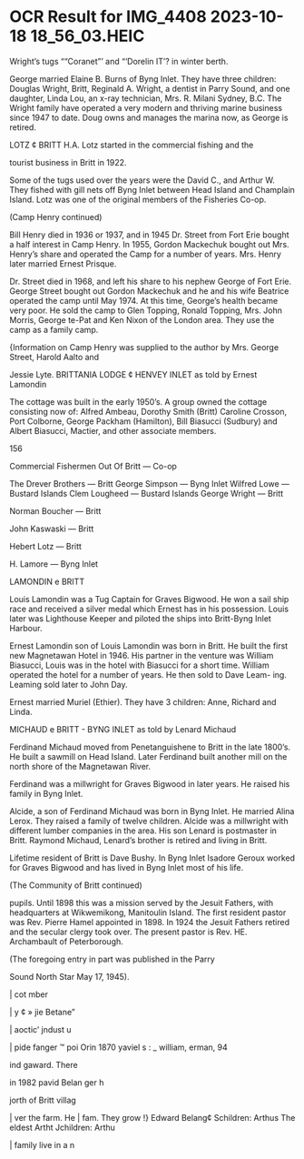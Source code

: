 # OCR Result for IMG_4408 2023-10-18 18_56_03.HEIC

Wright’s tugs ““Coranet”’ and “‘Dorelin IT’? in winter berth.

George married Elaine B. Burns of Byng Inlet. They have
three children: Douglas Wright, Britt, Reginald A. Wright,
a dentist in Parry Sound, and one daughter, Linda Lou, an
x-ray technician, Mrs. R. Milani Sydney, B.C. The Wright
family have operated a very modern and thriving marine
business since 1947 to date. Doug owns and manages the
marina now, as George is retired.

LOTZ ¢ BRITT
H.A. Lotz started in the commercial fishing and the

tourist business in Britt in 1922.

Some of the tugs used over the years were the David C.,
and Arthur W. They fished with gill nets off Byng Inlet
between Head Island and Champlain Island. Lotz was one
of the original members of the Fisheries Co-op.

(Camp Henry continued)

Bill Henry died in 1936 or 1937, and in 1945 Dr. Street
from Fort Erie bought a half interest in Camp Henry. In
1955, Gordon Mackechuk bought out Mrs. Henry’s share
and operated the Camp for a number of years. Mrs. Henry
later married Ernest Prisque.

Dr. Street died in 1968, and left his share to his nephew
George of Fort Erie. George Street bought out Gordon
Mackechuk and he and his wife Beatrice operated the camp
until May 1974. At this time, George’s health became very
poor. He sold the camp to Glen Topping, Ronald Topping,
Mrs. John Morris, George te-Pat and Ken Nixon of the
London area. They use the camp as a family camp.

{Information on Camp Henry was supplied to the author by Mrs. George Street, Harold Aalto and

Jessie Lyte.
BRITTANIA LODGE ¢ HENVEY INLET
as told by Ernest Lamondin

The cottage was built in the early 1950’s. A group owned
the cottage consisting now of: Alfred Ambeau, Dorothy
Smith (Britt) Caroline Crosson, Port Colborne, George
Packham (Hamilton), Bill Biasucci (Sudbury) and Albert
Biasucci, Mactier, and other associate members.

156

Commercial Fishermen
Out Of Britt — Co-op

The Drever Brothers — Britt
George Simpson — Byng Inlet
Wilfred Lowe — Bustard Islands
Clem Lougheed — Bustard Islands
George Wright — Britt

Norman Boucher — Britt

John Kaswaski — Britt

Hebert Lotz — Britt

H. Lamore — Byng Inlet

LAMONDIN e BRITT

Louis Lamondin was a Tug Captain for Graves Bigwood.
He won a sail ship race and received a silver medal which
Ernest has in his possession. Louis later was Lighthouse
Keeper and piloted the ships into Britt-Byng Inlet Harbour.

Ernest Lamondin son of Louis Lamondin was born in
Britt. He built the first new Magnetawan Hotel in 1946. His
partner in the venture was William Biasucci, Louis was in
the hotel with Biasucci for a short time. William operated
the hotel for a number of years. He then sold to Dave Leam-
ing. Leaming sold later to John Day.

Ernest married Muriel (Ethier). They have 3 children:
Anne, Richard and Linda.

MICHAUD e BRITT - BYNG INLET
as told by Lenard Michaud

Ferdinand Michaud moved from Penetanguishene to Britt
in the late 1800’s. He built a sawmill on Head Island. Later
Ferdinand built another mill on the north shore of the
Magnetawan River.

Ferdinand was a millwright for Graves Bigwood in later
years. He raised his family in Byng Inlet.

Alcide, a son of Ferdinand Michaud was born in Byng
Inlet. He married Alina Lerox. They raised a family of
twelve children. Alcide was a millwright with different
lumber companies in the area. His son Lenard is postmaster
in Britt. Raymond Michaud, Lenard’s brother is retired and
living in Britt.

Lifetime resident of Britt is Dave Bushy. In Byng Inlet
Isadore Geroux worked for Graves Bigwood and has lived
in Byng Inlet most of his life.

(The Community of Britt continued)

pupils. Until 1898 this was a mission served by the Jesuit
Fathers, with headquarters at Wikwemikong, Manitoulin
Island. The first resident pastor was Rev. Pierre Hamel
appointed in 1898. In 1924 the Jesuit Fathers retired and
the secular clergy took over. The present pastor is Rev. HE.
Archambault of Peterborough.

(The foregoing entry in part was published in the Parry

Sound North Star May 17, 1945).

| cot mber

| y ¢ »
jie Betane”

| aoctic’ jndust
u

| pide fanger ™
poi Orin 1870
yaviel s :
_ william,
erman, 94

ind gaward. There

in 1982
pavid Belan ger h

jorth of Britt villag

| ver the farm. He
| fam. They grow !}
Edward Belang¢
Schildren: Arthus
The eldest Artht
Jchildren: Arthu

| family live in a n
